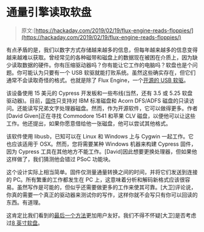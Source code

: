 # 通量引擎读取软盘

> 原文:[https://hackaday.com/2019/02/19/flux-engine-reads-floppies/](https://hackaday.com/2019/02/19/flux-engine-reads-floppies/)

有点矛盾的是，我们以数字方式存储越来越多的信息，但每年越来越多的信息变得越来越难以获取。曾经常见的各种磁带和磁盘上的数据现在被困在介质上，因为缺少读取数据的硬件。你有压缩驱动器吗？你有能让它工作的电脑吗？软盘也是个问题。你可能认为只要有一个 USB 软驱就能打败系统。虽然这些确实存在，但它们通常不会读取奇怪的格式。也就是除了 Flux Engine，一个[开源的 USB 软驱](http://cowlark.com/fluxengine/)。

该设备使用 15 美元的 Cypress 开发板和一些布线(当然，还有 3.5 或 5.25 软盘驱动器)。目前，[固件](https://github.com/davidgiven/fluxengine)只支持对 IBM 标准磁盘和 Acorn DFS/ADFS 磁盘的只读访问。还能读写兄弟文字处理器磁盘。然而，作为开源软件，它可以做得更多。作者[David Given]正在寻找 Commodore 1541 和苹果 CLV 磁盘，以便他可以让这些工作。他还提出，如果你愿意借给他一张磁盘，他可以尝试其他格式。

该软件使用 libusb，已知可以在 Linux 和 Windows 上与 Cygwin 一起工作。它也应该适用于 OSX。然而，您将需要某种 Windows 机器来构建 Cypress 固件，因为 Cypress 工具在其他地方不能工作。[David]因此想要更换处理器，但如果他这样做了，我们猜测他会错过 PSoC 功能块。

这个设计实际上相当简单。固件仅测量通量转换之间的时间，并将它们发送到连接的 PC。所有繁重的工作都发生在 PC 上，这意味着分析和解码新格式应该很容易。虽然写作是可能的，但似乎还需要做更多的工作来使其可靠。[大卫]评论说，你真的需要一个真正的驱动器来测试你的写作，这样你就不会写只有你可以回读的东西。有道理。

这肯定比我们看到的[最后一个方法](https://hackaday.com/2019/01/08/preserving-floppy-disks-via-logic-analyser/)更加用户友好。我们不得不怀疑[大卫]是否考虑过[8 英寸软盘](https://hackaday.com/2017/01/22/an-eight-inch-floppy-for-your-retrocomputer/)。